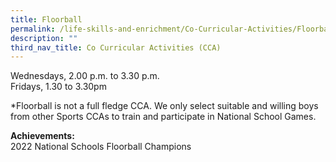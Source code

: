 ```yaml
---
title: Floorball
permalink: /life-skills-and-enrichment/Co-Curricular-Activities/Floorball/
description: ""
third_nav_title: Co Curricular Activities (CCA)
---
```


Wednesdays, 2.00 p.m. to 3.30 p.m.<br>Fridays, 1.30 to 3.30pm

\*Floorball is not a full fledge CCA. We only select suitable and willing boys from other Sports CCAs to train and participate in National School Games.

**Achievements:**<br>
2022 National Schools Floorball Champions